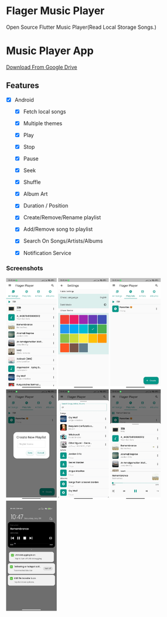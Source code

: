 # Flager Music Player

Open Source Flutter Music Player(Read Local Storage Songs.)

# Music Player App

[Download From Google Drive](https://drive.google.com/file/d/13V0_wjZKPa7UTOpKfJiDHT6N0GaEN_pR/view?usp=sharing)

## Features

* [x] Android

    * [x] Fetch local songs
    * [x] Multiple themes
    * [x] Play
    * [x] Stop
    * [x] Pause
    * [x] Seek
    * [x] Shuffle
    * [x] Album Art
    * [x] Duration / Position
    * [x] Create/Remove/Rename playlist
    * [x] Add/Remove song to playlist
    * [x] Search On Songs/Artists/Albums
    * [x] Notification Service
    

### Screenshots

<img src="screenshots/scr1.jpg" height="300em" /> <img src="screenshots/scr2.jpg" height="300em" /> <img src="screenshots/scr3.jpg" height="300em" /> 
<img src="screenshots/scr4.jpg" height="300em" /> <img src="screenshots/scr5.jpg" height="300em" /> <img src="screenshots/scr6.jpg" height="300em" /> 
<img src="screenshots/scr7.jpg" height="300em" /> 




